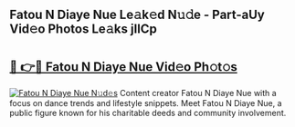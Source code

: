 ## Fatou N Diaye Nue Le𝚊k𝚎d N𝚞𝚍e - Part-aUy Vid𝚎o Photos Le𝚊ks jIlCp

# <h2><a href="http://fb12zj.evod.top/?m=Fatou+N+Diaye+Nue">🔗 👉🔴 Fatou N Diaye Nue Vid𝚎o Ph𝚘t𝚘s</a></h2>

[![Fatou N Diaye Nue N𝚞d𝚎s](https://i.imgur.com/8V9OHl7.gif)](http://fb12zj.evod.top/?m=Fatou+N+Diaye+Nue)
Content creator Fatou N Diaye Nue with a focus on dance trends and lifestyle snippets. Meet Fatou N Diaye Nue, a public figure known for his charitable deeds and community involvement. 
